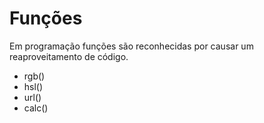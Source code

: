 # Funções

Em programação funções são reconhecidas por causar um reaproveitamento de código.

* rgb()
* hsl()
* url()
* calc()